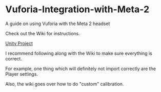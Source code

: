 # Vuforia-Integration-with-Meta-2
A guide on using Vuforia with the Meta 2 headset

Check out the Wiki for instructions.

[Unity Project](https://drive.google.com/open?id=1IlvdXLJH_sL3lD5bH1OB0Mf6EBZaZUgP)

I recommend following along with the Wiki to make sure everything is correct.

For example, one thing which will definitely not import correctly are the Player settings. 

Also, the wiki goes over how to do "custom" calibration.
